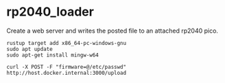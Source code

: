 # rp2040_loader

Create a web server and writes the posted file to an attached rp2040 pico.

```
rustup target add x86_64-pc-windows-gnu
sudo apt update
sudo apt-get install mingw-w64
```

```
curl -X POST -F "firmware=@/etc/passwd" http://host.docker.internal:3000/upload
```